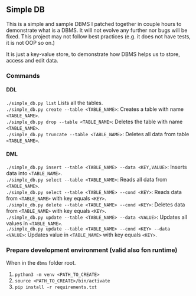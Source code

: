 ## Simple DB  
This is a simple and sample DBMS I patched together in couple hours to demonstrate what is a DBMS. It will not evolve any further nor bugs will be fixed. This project may not follow best practices (e.g. it does not have tests, it is not OOP so on.)

It is just a key-value store, to demonstrate how DBMS helps us to store, access and edit data.

### Commands  
#### DDL
`./simple_db.py list` Lists all the tables.  
`./simple_db.py create --table <TABLE_NAME>`: Creates a table with name `<TABLE_NAME>`.  
`./simple_db.py drop --table <TABLE_NAME>`: Deletes the table with name `<TABLE_NAME>`.  
`./simple_db.py truncate --table <TABLE_NAME>`: Deletes all data from table `<TABLE_NAME>`.  

#### DML
`./simple_db.py insert --table <TABLE_NAME> --data <KEY,VALUE>`: Inserts data into `<TABLE_NAME>`.  
`./simple_db.py select --table <TABLE_NAME>`: Reads all data from `<TABLE_NAME>`.  
`./simple_db.py select --table <TABLE_NAME> --cond <KEY>`: Reads data from `<TABLE_NAME>` with key equals `<KEY>`.  
`./simple_db.py delete --table <TABLE_NAME> --cond <KEY>`: Deletes data from `<TABLE_NAME>` with key equals `<KEY>`.  
`./simple_db.py update --table <TABLE_NAME> --data <VALUE>`: Updates all values in `<TABLE_NAME>`.  
`./simple_db.py update --table <TABLE_NAME> --cond <KEY> --data <VALUE>`: Updates value in `<TABLE_NAME>` with key equals `<KEY>`.


### Prepare development environment (valid also fon runtime)  
When in the `dbms` folder root.
1. `python3 -m venv <PATH_TO_CREATE>`  
2. `source <PATH_TO_CREATE>/bin/activate`   
3. `pip install -r requirements.txt`

